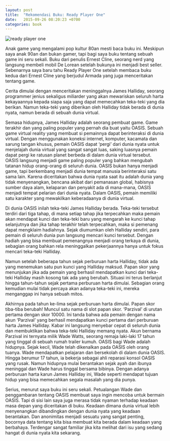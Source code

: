 ```yaml
---
layout: post
title:  "Rekomendasi Buku: Ready Player One"
date:   2015-09-26 08:20:23 +0700
categories: book
---
```

![ready player one](https://res.cloudinary.com/smd/image/upload/v1644118045/021915_readyplayerone_cover_tgk2yp.jpg)

Anak game yang mengalami pop kultur 80an mesti baca buku ini. Meskipun saya anak 90an dan bukan gamer, tapi bagi saya buku tentang sebuah game ini seru sekali. Buku dari penulis Ernest Cline, seorang nerd yang langsung membeli mobil De Lorean setelah bukunya ini menjadi best seller. Sebenarnya saya baru tahu Ready Player One setelah membaca buku kedua dari Ernest Cline yang berjudul Armada yang juga menceritakan tentang game.

Cerita dimulai dengan menceritakan meninggalnya James Halliday, seorang programmer jenius sekaligus miliarder yang akan mewariskan seluruh harta kekayaannya kepada siapa saja yang dapat memecahkan teka-teki yang dia berikan. Namun teka-teki yang diberikan oleh Halliday tidak berada di dunia nyata, namun berada di sebuah dunia virtual.

Semasa hidupnya, James Halliday adalah seorang pembuat game. Game terakhir dan yang paling populer yang pernah dia buat yaitu OASIS. Sebuah game virtual reality yang membuat si pemainnya dapat berinteraksi di dunia virtual. Dengan menggunakan koneksi internet, komputer, kacamata dan sarung tangan khusus, pemain OASIS dapat ‘pergi’ dari dunia nyata untuk menjelajah dunia virtual yang sangat sangat luas, saking luasnya pemain dapat pergi ke ratusan planet berbeda di dalam dunia virtual tersebut. OASIS langsung menjadi game paling populer yang bahkan mengubah tatanan hidup orang-orang di seluruh dunia. OASIS bukan hanya menjadi game, tapi berkembang menjadi dunia tempat manusia berinteraksi satu sama lain. Karena diceritakan bahwa dunia nyata saat itu adalah dunia yang tidak menyenangkan, bencana akibat dari pemanasan global, habisnya sumber daya alam, kelaparan dan penyakit ada di mana-mana, OASIS menjadi tempat pelarian dari dunia nyata. Dalam OASIS, pemain memiliki satu karakter yang mewakilkan keberadaanya di dunia virtual.

Di dunia OASIS inilah teka-teki James Halliday berada. Teka-teki tersebut terdiri dari tiga tahap, di mana setiap tahap jika terpecahkan maka pemain akan mendapat kunci dan teka-teki baru yang mengarah ke kunci tahap selanjutnya dan jika tahap terakhir telah terpecahkan, maka si pemenang dapat mengklaim hadiahnya. Sejak diumumkan oleh Halliday sendiri, para pemain di seluruh dunia pun langsung mencari kunci tersebut. Dengan hadiah yang bisa membuat pemenangnya menjadi orang terkaya di dunia, sebagian orang bahkan rela meninggalkan pekerjaannya hanya untuk fokus mencari teka-teki Halliday.

Namun setelah beberapa tahun sejak perburuan harta Halliday, tidak ada yang menemukan satu pun kunci yang Halliday maksud. Papan skor yang menunjukan jika ada pemain yang berhasil mendapatkan kunci dari teka-teki Halliday masih kosong tak ada yang berubah. Situasi ini terus berlanjut hingga tahun-tahun sejak pertama perburuan harta dimulai. Sebagian orang kemudian mulai tidak percaya akan adanya teka-teki ini, mereka menganggap ini hanya sebuah mitos.

Akhirnya pada tahun ke-lima sejak perburuan harta dimulai. Papan skor tiba-tiba berubah! Muncul satu nama di slot papan skor. ‘Parzival’ di urutan pertama dengan skor 10000. Ini tanda bahwa ada pemain dengan nama akun ‘Parzival’ yang berhasil mendapatkan kunci pertama dari perburuan harta James Halliday. Kabar ini langsung menyebar cepat di seluruh dunia dan membuktikan bahwa teka-teki Halliday memang nyata. Akun bernama Parzival ini ternyata milik Wade Watts, seorang remaja laki-laki 17 tahun yang tinggal di sebuah rumah trailer kumuh. OASIS bagi Wade adalah hidupnya. Sejak kecil, Wade telah dikenalkan pada OASIS oleh orang tuanya. Wade mendapatkan pelajaran dan bersekolah di dalam dunia OASIS. Hingga berumur 17 tahun, ia bekerja sebagai ahli reparasi konsol OASIS yang rusak. Namun hidupnya mulai berantakan sejak ayah dan ibunya meninggal dan Wade harus tinggal bersama bibinya. Dengan adanya perburuan harta karun James Halliday ini, Wade seperti mendapat tujuan hidup yang bisa memecahkan segala masalah yang dia punya.

Serius, menurut saya buku ini seru sekali. Petualangan Wade dan penggambaran tentang OASIS membuat saya ingin mencoba untuk bermain OASIS. Tapi di sisi lain saya juga merasa tidak nyaman terhadap keadaan masa depan yang diceritakan di buku. Keadaan dimana dunia virtual lebih menyenangkan dibandingkan dengan dunia nyata yang keadaan berantakan. Dan anonimitas menjadi sesuatu yang sangat penting, bocornya data tentang kita bisa membuat kita berada dalam keadaan yang berbahaya. Terdengar sangat familiar jika kita melihat dari isu yang sedang hangat di dunia nyata kita sekarang.
